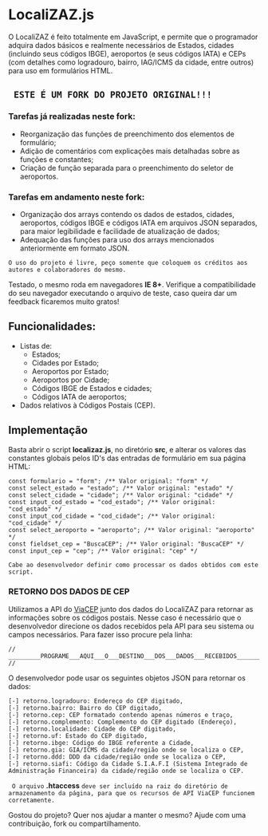 # LocaliZAZ.js

O LocaliZAZ é feito totalmente em JavaScript, e permite que o programador adquira dados básicos e realmente necessários de Estados, cidades (incluindo seus códigos IBGE), aeroportos (e seus códigos IATA) e CEPs (com detalhes como logradouro, bairro, IAG/ICMS da cidade, entre outros) para uso em formulários HTML.

## ``` ESTE É UM FORK DO PROJETO ORIGINAL!!!```

### Tarefas já realizadas neste fork:
- Reorganização das funções de preenchimento dos elementos de formulário;
- Adição de comentários com explicações mais detalhadas sobre as funções e constantes;
- Criação de função separada para o preenchimento do seletor de aeroportos.

### Tarefas em andamento neste fork:
- Organização dos arrays contendo os dados de estados, cidades, aeroportos, códigos IBGE e códigos IATA em arquivos JSON separados, para maior legibilidade e facilidade de atualização de dados;
- Adequação das funções para uso dos arrays mencionados anteriormente em formato JSON.

```O uso do projeto é livre, peço somente que coloquem os créditos aos autores e colaboradores do mesmo.```

Testado, o mesmo roda em navegadores **IE 8+**. Verifique a compatibilidade do seu navegador executando o arquivo de teste, caso queira dar um feedback ficaremos muito gratos!


## Funcionalidades:
- Listas de:
  - Estados;
  - Cidades por Estado;
  - Aeroportos por Estado;
  - Aeroportos por Cidade;
  - Códigos IBGE de Estados e cidades;
  - Códigos IATA de aeroportos;
- Dados relativos à Códigos Postais (CEP).


## Implementação
Basta abrir o script **localizaz.js**, no diretório **src**, e alterar os valores das constantes globais pelos ID's das entradas de formulário em sua página HTML:

```
const formulario = "form"; /** Valor original: "form" */
const select_estado = "estado"; /** Valor original: "estado" */
const select_cidade = "cidade"; /** Valor original: "cidade" */
const input_cod_estado = "cod_estado"; /** Valor original: "cod_estado" */
const input_cod_cidade = "cod_cidade"; /** Valor original: "cod_cidade" */
const select_aeroporto = "aeroporto"; /** Valor original: "aeroporto" */
const fieldset_cep = "BuscaCEP"; /** Valor original: "BuscaCEP" */
const input_cep = "cep"; /** Valor original: "cep" */
```

```Cabe ao desenvolvedor definir como processar os dados obtidos com este script.```

### RETORNO DOS DADOS DE CEP
Utilizamos a API do [ViaCEP](https://viacep.com.br/) junto dos dados do LocaliZAZ para retornar as informações sobre os códigos postais.
Nesse caso é necessário que o desenvolvedor direcione os dados recebidos pela API para seu sistema ou campos necessários.
Para fazer isso procure pela linha:

```
// _________PROGRAME___AQUI___O___DESTINO___DOS___DADOS___RECEBIDOS_________ //
```

O desenvolvedor pode usar os seguintes objetos JSON para retornar os dados:

```
[-] retorno.logradouro: Endereço do CEP digitado,
[-] retorno.bairro: Bairro do CEP digitado,
[-] retorno.cep: CEP formatado contendo apenas números e traço,
[-] retorno.complemento: Complemento do CEP digitado (Endereço),
[-] retorno.localidade: Cidade do CEP digitado,
[-] retorno.uf: Estado do CEP digitado,
[-] retorno.ibge: Código do IBGE referente a Cidade,
[-] retorno.gia: GIA/ICMS da cidade/região onde se localiza o CEP,
[-] retorno.ddd: DDD da cidade/região onde se localiza o CEP,
[-] retorno.siafi: Código da Cidade S.I.A.F.I (Sistema Integrado de Administração Financeira) da cidade/região onde se localiza o CEP.
```

``` O arquivo``` **.htaccess** ```deve ser incluído na raiz do diretório de armazenamento da página, para que os recursos de API ViaCEP funcionem corretamente.```

Gostou do projeto? Quer nos ajudar a manter o mesmo? Ajude com uma contribuição, fork ou compartilhamento.
